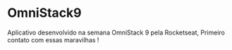 # OmniStack9

Aplicativo desenvolvido na semana OmniStack 9 pela Rocketseat, Primeiro contato com essas maravilhas !
